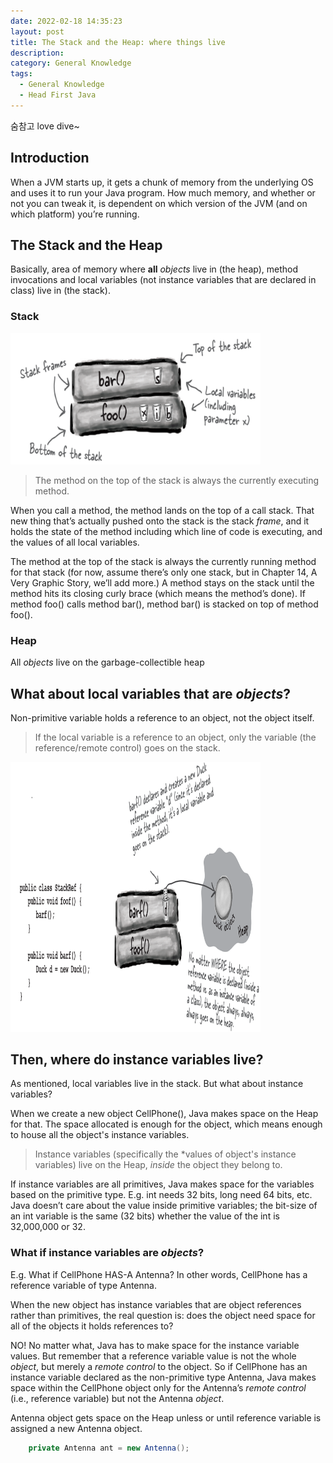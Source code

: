 ```yaml
---
date: 2022-02-18 14:35:23
layout: post
title: The Stack and the Heap: where things live
description:
category: General Knowledge
tags:
  - General Knowledge
  - Head First Java
---
```


숨참고 love dive~

## Introduction
When a JVM starts up, it gets
a chunk of memory from the underlying OS and uses it to run your Java
program. How much memory, and whether or not you can tweak it, is
dependent on which version of the JVM (and on which platform) you’re
running.

## The Stack and the Heap

Basically, area of memory where **all** *objects* live in
(the heap), method invocations and local variables (not instance 
variables that are declared in class) live in
(the stack).

### Stack

<img src="/assets/images/posts/General_Knowledge/12_stack1.png" title="제목" alt="아무거나" width="400"/> 

>The method on the top of the stack is always the currently executing
method.

When you call a method, the method lands on the top of a call stack. That
new thing that’s actually pushed onto the stack is the stack *frame*, and it holds
the state of the method including which line of code is executing, and the
values of all local variables.

The method at the top of the stack is always the currently running method for
that stack (for now, assume there’s only one stack, but in Chapter 14, A Very
Graphic Story, we’ll add more.) A method stays on the stack until the
method hits its closing curly brace (which means the method’s done). If
method foo() calls method bar(), method bar() is stacked on top of method
foo().


### Heap
All *objects* live on the garbage-collectible heap

## What about local variables that are *objects*?
Non-primitive variable holds a reference to an object, not the
object itself.

>If the local variable is a
reference to an object, only the variable (the reference/remote control)
goes on the stack.

<img src="/assets/images/posts/General_Knowledge/13_stack2.png" title="제목" alt="아무거나" width="400"/> 

## Then, where do instance variables live?

As mentioned, local variables live in the stack. But what about
instance variables?

When we create a new object CellPhone(), Java makes space on the
Heap for that. The space allocated is enough for the object,
which means enough to house all the object's instance variables.

> Instance variables (specifically the *values of object's instance variables) live on the Heap, *inside* the object they belong to.

If instance variables are all primitives, Java makes space for the
variables based on the primitive type. E.g. int needs 32 bits,
long need 64 bits, etc. Java doesn’t care about the value inside primitive variables; the
bit-size of an int variable is the same (32 bits) whether the value of the int is
32,000,000 or 32.

### What if instance variables are *objects*?

E.g. What if CellPhone HAS-A
Antenna? In other words, CellPhone has a reference variable of type
Antenna.

When the new object has instance variables that are object references rather
than primitives, the real question is: does the object need space for all of the
objects it holds references to? 

NO! No matter what,
Java has to make space for the instance variable values. But remember that a
reference variable value is not the whole *object*, but merely a *remote control*
to the object. So if CellPhone has an instance variable declared as the non-primitive type Antenna, Java makes space within the CellPhone object only
for the Antenna’s *remote control* (i.e., reference variable) but not the
Antenna *object*.

Antenna object gets space on the Heap unless or until reference
variable is assigned a new Antenna object.

```java
    private Antenna ant = new Antenna();
```










